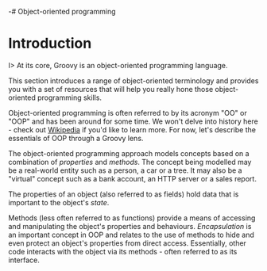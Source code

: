 -# Object-oriented programming

# Introduction

I> At its core, Groovy is an object-oriented programming language. 

This section introduces a range of object-oriented terminology and provides you with a set of resources that will help you really hone those object-oriented programming skills.

Object-oriented programming is often referred to by its acronym "OO" or "OOP" and has been around for some time. We won't delve into history here - check out [Wikipedia](http://en.wikipedia.org/wiki/Object-oriented_programming) if you'd like to learn more. For now, let's describe the essentials of OOP through a Groovy lens.

The object-oriented programming approach models concepts based on a combination of *properties* and *methods*. The concept being modelled may be a real-world entity such as a person, a car or a tree. It may also be a "virtual" concept such as a bank account, an HTTP server or a sales report.

The properties of an object (also referred to as fields) hold data that is important to the object's *state*. 

Methods (less often referred to as functions) provide a means of accessing and manipulating the object's properties and behaviours. *Encapsulation* is an important concept in OOP and relates to the use of methods to hide and even protect an object's properties from direct access. Essentially, other code interacts with the object via its methods - often referred to as its interface. 